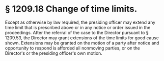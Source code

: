 # § 1209.18   Change of time limits.

Except as otherwise by law required, the presiding officer may extend any time limit that is prescribed above or in any notice or order issued in the proceedings. After the referral of the case to the Director pursuant to § 1209.53, the Director may grant extensions of the time limits for good cause shown. Extensions may be granted on the motion of a party after notice and opportunity to respond is afforded all nonmoving parties, or on the Director's or the presiding officer's own motion.




